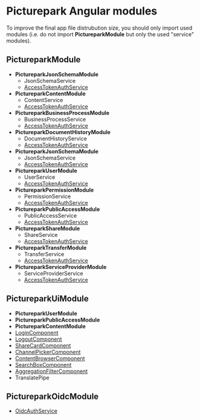 # Picturepark Angular modules

To improve the final app file distrubution size, you should only import used modules (i.e. do not import **PictureparkModule** but only the used "service" modules).

## PictureparkModule

- **PictureparkJsonSchemaModule**
  - JsonSchemaService
  - [AccessTokenAuthService](auth/AccessTokenAuthService.md)
- **PictureparkContentModule**
  - ContentService
  - [AccessTokenAuthService](auth/AccessTokenAuthService.md)
- **PictureparkBusinessProcessModule**
  - BusinessProcessService
  - [AccessTokenAuthService](auth/AccessTokenAuthService.md)
- **PictureparkDocumentHistoryModule**
  - DocumentHistoryService
  - [AccessTokenAuthService](auth/AccessTokenAuthService.md)
- **PictureparkJsonSchemaModule**
  - JsonSchemaService
  - [AccessTokenAuthService](auth/AccessTokenAuthService.md)
- **PictureparkUserModule**
  - UserService
  - [AccessTokenAuthService](auth/AccessTokenAuthService.md)
- **PictureparkPermissionModule**
  - PermissionService
  - [AccessTokenAuthService](auth/AccessTokenAuthService.md)
- **PictureparkPublicAccessModule**
  - PublicAccessService
  - [AccessTokenAuthService](auth/AccessTokenAuthService.md)
- **PictureparkShareModule**
  - ShareService
  - [AccessTokenAuthService](auth/AccessTokenAuthService.md)
- **PictureparkTransferModule**
  - TransferService
  - [AccessTokenAuthService](auth/AccessTokenAuthService.md)
- **PictureparkServiceProviderModule**
  - ServiceProviderService
  - [AccessTokenAuthService](auth/AccessTokenAuthService.md)
    
## PictureparkUiModule

- **PictureparkUserModule**
- **PictureparkPublicAccessModule**
- **PictureparkContentModule**
- [LoginComponent](pp-login.md)
- [LogoutComponent](pp-logout.md)
- [ShareCardComponent](pp-share-card.md)
- [ChannelPickerComponent](pp-content-picker.md)
- [ContentBrowserComponent](pp-content-browser.md)
- [SearchBoxComponent](pp-search-box.md)
- [AggregationFilterComponent](pp-aggregation-filter.md)
- TranslatePipe

## PictureparkOidcModule

- [OidcAuthService](auth/OidcAuthService.md)